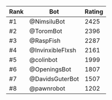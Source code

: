 Rank|Bot|Rating
---|---|---
#1|@NimsiluBot|2425
#2|@ToromBot|2396
#3|@RaspFish|2287
#4|@InvinxibleFlxsh|2161
#5|@colinbot|1999
#6|@OpeningsBot|1807
#7|@DavidsGuterBot|1507
#8|@pawnrobot|1202
